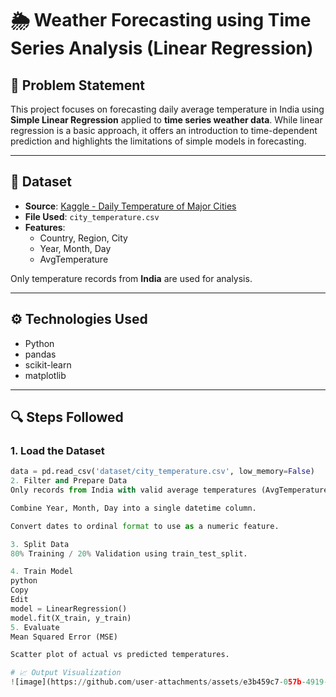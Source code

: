 # 🌦 Weather Forecasting using Time Series Analysis (Linear Regression)

## 📌 Problem Statement

This project focuses on forecasting daily average temperature in India using **Simple Linear Regression** applied to **time series weather data**. While linear regression is a basic approach, it offers an introduction to time-dependent prediction and highlights the limitations of simple models in forecasting.

---

## 📂 Dataset

- **Source**: [Kaggle - Daily Temperature of Major Cities](https://www.kaggle.com/datasets/sudalairajkumar/daily-temperature-of-major-cities)
- **File Used**: `city_temperature.csv`
- **Features**:
  - Country, Region, City
  - Year, Month, Day
  - AvgTemperature

Only temperature records from **India** are used for analysis.

---

## ⚙️ Technologies Used

- Python
- pandas
- scikit-learn
- matplotlib

---

## 🔍 Steps Followed

### 1. Load the Dataset
```python
data = pd.read_csv('dataset/city_temperature.csv', low_memory=False)
2. Filter and Prepare Data
Only records from India with valid average temperatures (AvgTemperature > -99) are selected.

Combine Year, Month, Day into a single datetime column.

Convert dates to ordinal format to use as a numeric feature.

3. Split Data
80% Training / 20% Validation using train_test_split.

4. Train Model
python
Copy
Edit
model = LinearRegression()
model.fit(X_train, y_train)
5. Evaluate
Mean Squared Error (MSE)

Scatter plot of actual vs predicted temperatures.

# 📈 Output Visualization
![image](https://github.com/user-attachments/assets/e3b459c7-057b-4919-813b-e0b8df4ed00d)
